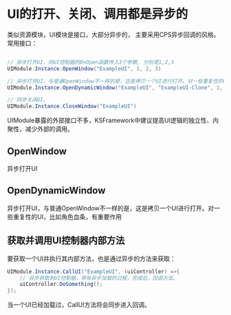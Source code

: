 

# UI的打开、关闭、调用都是异步的

类似资源模块，UI模块是接口，大部分异步的， 主要采用CPS异步回调的风格。常用接口：

```csharp

// 异步打开UI，向UI控制器的OnOpen函数传入3个参数, 分别是1,2,3
UIModule.Instance.OpenWindow("ExampleUI", 1, 2, 3)

// 异步打开UI，与普通OpenWindow不一样的是，这是拷贝一个UI进行打开。对一些重复性的UI，比如角色血条，有重要作用。
UIModule.Instance.OpenDynamicWindow("ExampleUI", "ExampleUI-Clone", 1, 2, 3)

// 同步关闭UI,
UIModule.Instance.CloseWindow("ExampleUI")
```

UIModule暴露的外部接口不多，KSFramework中建议提高UI逻辑的独立性、内聚性，减少外部的调用。

## OpenWindow

异步打开UI

## OpenDynamicWindow

异步打开UI，与普通OpenWindow不一样的是，这是拷贝一个UI进行打开。对一些重复性的UI，比如角色血条，有重要作用

## 获取并调用UI控制器内部方法

要获取一个UI并执行其内部方法，也是通过异步的方法来获取：

```csharp
UIModule.Instance.CallUI("ExampleUI", (uiController) =>{
    // 异步获取到UI控制器，带有异步加载的过程，完成后，回调方法。
    uiController.DoSomething();
});
```

当一个UI已经加载过，CallUI方法将会同步进入回调。
